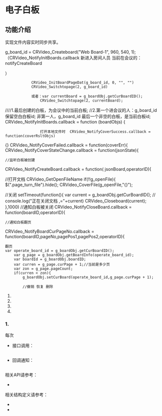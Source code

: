 # 电子白板

## 功能介绍

实现文件内容实时同步共享。

g_board_id = CRVideo_Createboard("Web Board-1", 960, 540, 1);
（CRVideo_NotifyInitBoards.callback  新进入房间人员
当前在会议的：notifyCreateBoard

）


				CRVideo_InitBoardPageDat(g_board_id, 0, "", "")
				CRVideo_Switchtopage(2, g_board_id)

                或者：var currentBoard = g_boardObj.getCurBoardID();
					CRVideo_Switchtopage(2, currentBoard);

////1.最后创建的白板，为会议中的当前白板;
//2.第一个进会议的人：g_board_id 保留空白白板id;  非第一人，g_board_id 最后一个非空的白板，是当前白板id;
                CRVideo_NotifyInitBoards.callback = function (boardObjs) {


                    打开本地文件时  CRVideo_NotifyCoverSuccess.callback = function(coverRsltObjs)
{}  CRVideo_NotifyCoverFailed.callback = function(coverErr){
CRVideo_NotifyCoverStateChange.callback = function(jsonState){

    //监听白板被创建
CRVideo_NotifyCreateBoard.callback = function( jsonBoard,operatorID){


//打开文档
CRVideo_GetOpenFileName
if(!!g_openFile){
			$(".page_turn_file").hide();
			CRVideo_CoverFile(g_openFile,"{}");

//关闭
	setTimeout(function(){
			var current = g_boardObj.getCurBoardID();
		//	console.log("正在关闭文档 ,="+current)
			CRVideo_Closeboard(current);
		},1000)
    //通知白板被关闭
CRVideo_NotifyCloseBoard.callback = function(boardID,operatorID){

    //通知白板翻页
CRVideo_NotifyBoardCurPageNo.callback = function(boardID,pageNo,pagePos1,pagePos2,operatorID){


    翻页 
    var operate_board_id = g_boardObj.getCurBoardID();
		var g_page = g_boardObj.getBoardInfo(operate_board_id);
		var boardId = g_boardObj.boardID;
		var curren = g_page.curPage + 1;//当前是多少页
		var zon = g_page.pageCount;
		if(curren < zon){
			g_boardObj.setCurBoard(operate_board_id,g_page.curPage + 1);

            //撤销 恢复 删除
1. [](#)
1. [](#)
1. [](#)
1. [](#)


<h3 id=>1.</h3> 

每次


- 接口调用：

```js

```

- 回调通知：

```js


```

相关API请参考：
* [](API.md#)

相关结构定义请参考：
* [](Constant.md#)
* [](TypeDefinitions.md#)


